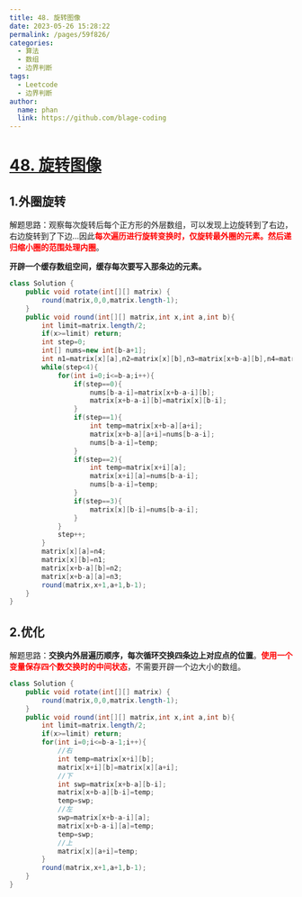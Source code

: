 ```yaml
---
title: 48. 旋转图像
date: 2023-05-26 15:28:22
permalink: /pages/59f826/
categories:
  - 算法
  - 数组
  - 边界判断
tags:
  - Leetcode
  - 边界判断
author: 
  name: phan
  link: https://github.com/blage-coding
---
```

# [48. 旋转图像](https://leetcode.cn/problems/rotate-image/)

## 1.外圈旋转

解题思路：观察每次旋转后每个正方形的外层数组，可以发现上边旋转到了右边，右边旋转到了下边...因此<font color="red">**每次遍历进行旋转变换时，仅旋转最外圈的元素。然后递归缩小圈的范围处理内圈**</font>。

**开辟一个缓存数组空间，缓存每次要写入那条边的元素。**

```java
class Solution {
    public void rotate(int[][] matrix) {
        round(matrix,0,0,matrix.length-1);
    }
    public void round(int[][] matrix,int x,int a,int b){
        int limit=matrix.length/2;
        if(x>=limit) return;
        int step=0;
        int[] nums=new int[b-a+1];
        int n1=matrix[x][a],n2=matrix[x][b],n3=matrix[x+b-a][b],n4=matrix[x+b-a][a];
        while(step<4){
            for(int i=0;i<=b-a;i++){
                if(step==0){
                    nums[b-a-i]=matrix[x+b-a-i][b];
                    matrix[x+b-a-i][b]=matrix[x][b-i];
                }
                if(step==1){
                    int temp=matrix[x+b-a][a+i];
                    matrix[x+b-a][a+i]=nums[b-a-i];
                    nums[b-a-i]=temp;
                }
                if(step==2){
                    int temp=matrix[x+i][a];
                    matrix[x+i][a]=nums[b-a-i];
                    nums[b-a-i]=temp;
                }
                if(step==3){
                    matrix[x][b-i]=nums[b-a-i];
                }
            }
            step++;
        }
        matrix[x][a]=n4;
        matrix[x][b]=n1;
        matrix[x+b-a][b]=n2;
        matrix[x+b-a][a]=n3;
        round(matrix,x+1,a+1,b-1); 
    }
}
```

## 2.优化

解题思路：**交换内外层遍历顺序，每次循环交换四条边上对应点的位置**。<font color="red">**使用一个变量保存四个数交换时的中间状态**</font>，不需要开辟一个边大小的数组。

```java
class Solution {
    public void rotate(int[][] matrix) {
        round(matrix,0,0,matrix.length-1);
    }
    public void round(int[][] matrix,int x,int a,int b){
        int limit=matrix.length/2;
        if(x>=limit) return;
        for(int i=0;i<=b-a-1;i++){
            //右
            int temp=matrix[x+i][b];
            matrix[x+i][b]=matrix[x][a+i];
            //下
            int swp=matrix[x+b-a][b-i];
            matrix[x+b-a][b-i]=temp;
            temp=swp;
            //左
            swp=matrix[x+b-a-i][a];
            matrix[x+b-a-i][a]=temp;
            temp=swp;
            //上
            matrix[x][a+i]=temp;
        }
        round(matrix,x+1,a+1,b-1); 
    }
}
```

